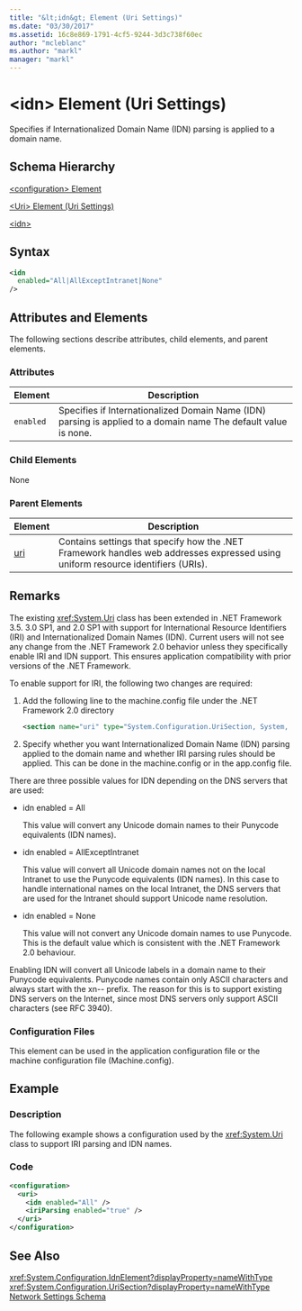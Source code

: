 ```yaml
---
title: "&lt;idn&gt; Element (Uri Settings)"
ms.date: "03/30/2017"
ms.assetid: 16c8e869-1791-4cf5-9244-3d3c738f60ec
author: "mcleblanc"
ms.author: "markl"
manager: "markl"
---
```

# &lt;idn&gt; Element (Uri Settings)
Specifies if Internationalized Domain Name (IDN) parsing is applied to a domain name.  
  
## Schema Hierarchy  
 [\<configuration> Element](../../../../../docs/framework/configure-apps/file-schema/configuration-element.md)  
  
 [\<Uri> Element (Uri Settings)](../../../../../docs/framework/configure-apps/file-schema/network/uri-element-uri-settings.md)  
  
 [\<idn>](../../../../../docs/framework/configure-apps/file-schema/network/idn-element-uri-settings.md)  
  
## Syntax  
  
```xml  
<idn  
  enabled="All|AllExceptIntranet|None"  
/>  
```  
  
## Attributes and Elements  
 The following sections describe attributes, child elements, and parent elements.  
  
### Attributes  
  
|**Element**|**Description**|  
|-----------------|---------------------|  
|`enabled`|Specifies if Internationalized Domain Name (IDN) parsing is applied to a domain name The default value is none.|  
  
### Child Elements  
 None  
  
### Parent Elements  
  
|**Element**|**Description**|  
|-----------------|---------------------|  
|[uri](../../../../../docs/framework/configure-apps/file-schema/network/uri-element-uri-settings.md)|Contains settings that specify how the .NET Framework handles web addresses expressed using uniform resource identifiers (URIs).|  
  
## Remarks  
 The existing <xref:System.Uri> class has been extended in .NET Framework 3.5. 3.0 SP1, and 2.0 SP1 with support for International Resource Identifiers (IRI) and Internationalized Domain Names (IDN). Current users will not see any change from the .NET Framework 2.0 behavior unless they specifically enable IRI and IDN support. This ensures application compatibility with prior versions of the .NET Framework.  
  
 To enable support for IRI, the following two changes are required:  
  
1.  Add the following line to the machine.config file under the .NET Framework 2.0 directory  
  
    ```xml  
    <section name="uri" type="System.Configuration.UriSection, System, Version=2.0.0.0, Culture=neutral, PublicKeyToken=b77a5c561934e089" />  
    ```  
  
2.  Specify whether you want Internationalized Domain Name (IDN) parsing applied to the domain name and whether IRI parsing rules should be applied. This can be done in the machine.config or in the app.config file.  
  
 There are three possible values for IDN depending on the DNS servers that are used:  
  
-   idn enabled = All  
  
     This value will convert any Unicode domain names to their Punycode equivalents (IDN names).  
  
-   idn enabled = AllExceptIntranet  
  
     This value will convert all Unicode domain names not on the local Intranet to use the Punycode equivalents (IDN names). In this case to handle international names on the local Intranet, the DNS servers that are used for the Intranet should support Unicode name resolution.  
  
-   idn enabled = None  
  
     This value will not convert any Unicode domain names to use Punycode. This is the default value which is consistent with the .NET Framework 2.0 behaviour.  
  
 Enabling IDN will convert all Unicode labels in a domain name to their Punycode equivalents. Punycode names contain only ASCII characters and always start with the xn-- prefix. The reason for this is to support existing DNS servers on the Internet, since most DNS servers only support ASCII characters (see RFC 3940).  
  
### Configuration Files  
 This element can be used in the application configuration file or the machine configuration file (Machine.config).  
  
## Example  
  
### Description  
 The following example shows a configuration used by the <xref:System.Uri> class to support IRI parsing and IDN names.  
  
### Code  
  
```xml  
<configuration>  
  <uri>  
    <idn enabled="All" />  
    <iriParsing enabled="true" />  
  </uri>  
</configuration>  
```  
  
## See Also  
 <xref:System.Configuration.IdnElement?displayProperty=nameWithType>  
 <xref:System.Configuration.UriSection?displayProperty=nameWithType>  
 [Network Settings Schema](../../../../../docs/framework/configure-apps/file-schema/network/index.md)
